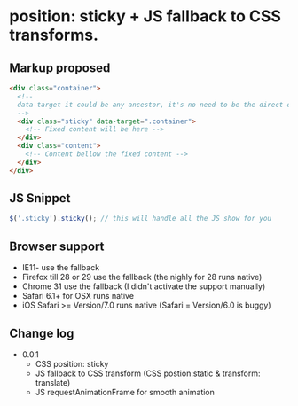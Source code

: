 # position: sticky + JS fallback to CSS transforms.

## Markup proposed

```html
<div class="container">
  <!--
  data-target it could be any ancestor, it's no need to be the direct one
  -->
  <div class="sticky" data-target=".container">
    <!-- Fixed content will be here -->
  </div>
  <div class="content">
    <!-- Content bellow the fixed content -->
  </div>
</div>
```

## JS Snippet

```js
$('.sticky').sticky(); // this will handle all the JS show for you
```

## Browser support

  - IE11- use the fallback
  - Firefox till 28 or 29 use the fallback (the nighly for 28 runs native)
  - Chrome 31 use the fallback (I didn't activate the support manually)
  - Safari 6.1+ for OSX runs native
  - iOS Safari >= Version/7.0 runs native (Safari = Version/6.0 is buggy)

## Change log

  - 0.0.1 
    - CSS position: sticky
    - JS fallback to CSS transform (CSS postion:static & transform: translate)
    - JS requestAnimationFrame for smooth animation